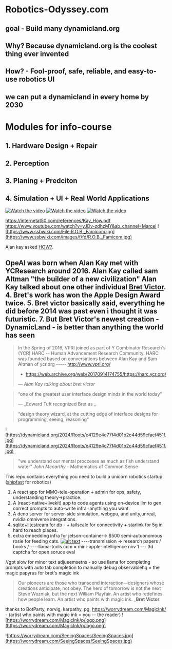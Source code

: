 # Robotics-Odyssey.com

## goal - Build many dynamicland.org

## Why? Because dynamicland.org is the coolest thing ever invented

## How? - Fool-proof, safe, reliable, and easy-to-use robotics UI

## we can put a dynamicland in every home by 2030

# Modules for info-course

## 1. Hardware Design + Repair

## 2. Perception

## 3. Planing + Predciton

## 4. Simulation + UI + Real World Applications

[![Watch the video](https://img.youtube.com/vi/NNzMjrJQKsc/maxresdefault.jpg)](https://youtu.be/NNzMjrJQKsc)
[![Watch the video](https://img.youtube.com/vi/_gXiVOmaVSo/maxresdefault.jpg)](https://youtu.be/_gXiVOmaVSo)
[![Watch the video](https://img.youtube.com/vi/mwMUJg2mfII/maxresdefault.jpg)](https://youtu.be/mwMUJg2mfII)

https://internetat50.com/references/Kay_How.pdf
https://www.youtube.com/watch?v=yJDv-zdhzMY&ab_channel=Marcel
![https://www.ssbwiki.com/File:R.O.B._Famicom.jpg](https://www.ssbwiki.com/images/f/fd/R.O.B._Famicom.jpg)

Alan kay asked <a href="https://internetat50.com/references/Kay_How.pdf">HOW?</a>.



OpeAI was born when Alan Kay met with YCResearch around 2016.
Alan Kay called sam Altman "the builder of a new civilization"
Alan Kay talked about one other individual [Bret Victor](https://worrydream.com).
4. Bret's work has won the Apple Design Award twice.
5. Bret victor basically said, everything he did before  2014 was past even i thought it was futuristic.
7. But Bret Victor's newest creation - DynamicLand - is better than anything the world has seen
---

> In the Spring of 2016, VPRI joined as part of Y Combinator Research's (YCR) HARC -- Human Advancement Research Community.
> HARC was founded based on conversations between Alan Kay and Sam Altman of  ycr.org   -----  http://www.vpri.org/
> - https://web.archive.org/web/20170914174755/https://harc.ycr.org/
>
> — _Alan Kay talking about bret victor_

> “one of the greatest user interface design minds in the world today”
>
> — _Edward Tuft recognized Bret as _

> “design theory wizard, at the cutting edge of interface designs for programming, seeing, reasoning”

![https://dynamicland.org/2024/Roots/e4129e4c77f4d01b2c44d59cfaef451f.jpg](https://dynamicland.org/2024/Roots/e4129e4c77f4d01b2c44d59cfaef451f.jpg)

>  "we understand our mental procceses as much as fish understand water"
> _John Mccarthy_ - Mathematics of Common Sense

This repo contains everything you need to build a unicorn robotics startup. ([shipfast](https://shipfa.st/) for robotics)
1. A react app for MMO-tele-operation + admin for ops, safety, understanding theory->practice.
2. A (react-native+livekit) app to code agents using on-device llm to gen correct prompts to auto-write infra+anything you want.
3. A deno server for server-side simulation, webgpu, and unity,unreal, nvidia omniverse integrations.
4. [sqlite+litestream for db](https://youtu.be/RqubKSF3wig?si=M6okGXrR_pyKB-8J) - + tailscale for connectivity + starlink for 5g in hard to reach places.
5. extra embedding infra for jetson-container-> $500 semi-autuonomous rosie for feeding cats.
[![alt text](https://dynamicland.org/2024/Front_shelf/2dc5b9c5984d24df5d2aeaedf06442f8.jpg)](https://dynamicland.org/2024/Front_shelf/2dc5b9c5984d24df5d2aeaedf06442f8.jpg)
----transmission -> research papers / books /
----llama-tools.com = mini-apple-intelligence nov 1
--- 3d captcha for open soruce eval

//gpt slow for minor text adjueemsetns - so use llama for completing prompts with auto tab completion to manually debug
observablehq = the magic papyrus for bret's magic ink
> Our pioneers are those who transcend interaction—designers whose creations anticipate, not obey. The hero of tomorrow is not the next Steve Wozniak, but the next William Playfair. An artist who redefines how people learn. An artist who paints with magic ink.
> ___Bret Victor__

thanks to BotParty, norvig, karpathy, pg, https://worrydream.com/MagicInk/ - (artist who paints with magic ink = you -- the reader)
![https://worrydream.com/MagicInk/p/logo.png](https://worrydream.com/MagicInk/p/logo.png)

<!-- http://cm.bell-labs.com/cm/ms/what/shannonday/shannon1948.pdf -->
![https://worrydream.com/SeeingSpaces/SeeingSpaces.jpg](https://worrydream.com/SeeingSpaces/SeeingSpaces.jpg)

<!-- https://worrydream.com/MagicInk/predictor.lua -->